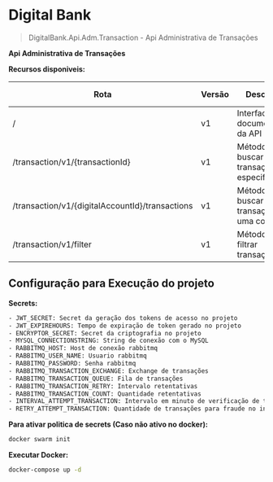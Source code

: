 # Digital Bank

>DigitalBank.Api.Adm.Transaction - Api Administrativa de Transações


**Api Administrativa de Transações**

**Recursos disponiveis:**

| Rota | Versão |Descrição | HTTP Method | Autenticação |
| -- | -- | -- | -- | -- |
| / | v1 |Interface para documentação da API| GET | |
| /transaction/v1/{transactionId} | v1 | Método para buscar uma transação especifica | GET |  [:white_check_mark:] [OAuth2] |
| /transaction/v1/{digitalAccountId}/transactions | v1 | Método para buscar as transações de uma conta  | GET |  [:white_check_mark:] [OAuth2] |
| /transaction/v1/filter | v1 | Método para filtrar transações | GET |  [:white_check_mark:] [OAuth2] |

## Configuração para Execução do projeto

**Secrets:**

```sh
- JWT_SECRET: Secret da geração dos tokens de acesso no projeto
- JWT_EXPIREHOURS: Tempo de expiração de token gerado no projeto
- ENCRYPTOR_SECRET: Secret da criptografia no projeto
- MYSQL_CONNECTIONSTRING: String de conexão com o MySQL
- RABBITMQ_HOST: Host de conexão rabbitmq
- RABBITMQ_USER_NAME: Usuario rabbitmq
- RABBITMQ_PASSWORD: Senha rabbitmq
- RABBITMQ_TRANSACTION_EXCHANGE: Exchange de transações
- RABBITMQ_TRANSACTION_QUEUE: Fila de transações
- RABBITMQ_TRANSACTION_RETRY: Intervalo retentativas
- RABBITMQ_TRANSACTION_COUNT: Quantidade retentativas
- INTERVAL_ATTEMPT_TRANSACTION: Intervalo em minuto de verificação de transações para fraude
- RETRY_ATTEMPT_TRANSACTION: Quantidade de transações para fraude no intervalo especificado
```

**Para ativar politica de secrets (Caso não ativo no docker):**

```sh
docker swarm init
```

**Executar Docker:**

```sh
docker-compose up -d
```